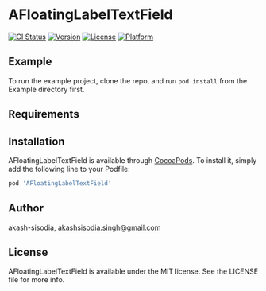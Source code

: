# AFloatingLabelTextField

[![CI Status](https://img.shields.io/travis/akash-sisodia/AFloatingLabelTextField.svg?style=flat)](https://travis-ci.org/akash-sisodia/AFloatingLabelTextField)
[![Version](https://img.shields.io/cocoapods/v/AFloatingLabelTextField.svg?style=flat)](https://cocoapods.org/pods/AFloatingLabelTextField)
[![License](https://img.shields.io/cocoapods/l/AFloatingLabelTextField.svg?style=flat)](https://cocoapods.org/pods/AFloatingLabelTextField)
[![Platform](https://img.shields.io/cocoapods/p/AFloatingLabelTextField.svg?style=flat)](https://cocoapods.org/pods/AFloatingLabelTextField)

## Example

To run the example project, clone the repo, and run `pod install` from the Example directory first.

## Requirements

## Installation

AFloatingLabelTextField is available through [CocoaPods](https://cocoapods.org). To install
it, simply add the following line to your Podfile:

```ruby
pod 'AFloatingLabelTextField'
```

## Author

akash-sisodia, akashsisodia.singh@gmail.com

## License

AFloatingLabelTextField is available under the MIT license. See the LICENSE file for more info.
